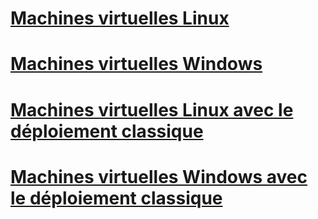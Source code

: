 # [Machines virtuelles Linux](linux/overview.md)
# [Machines virtuelles Windows](windows/about.md)
# [Machines virtuelles Linux avec le déploiement classique](linux/overview.md?toc=%2fazure%2fvirtual-machines%2flinux%2fclassic%2ftoc.json)
# [Machines virtuelles Windows avec le déploiement classique](windows/about.md?toc=%2fazure%2fvirtual-machines%2fwindows%2fclassic%2ftoc.json)

